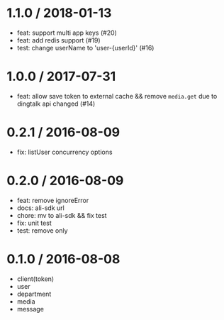 
1.1.0 / 2018-01-13
==================

  * feat: support multi app keys (#20)
  * feat: add redis support (#19)
  * test: change userName to \'user-{userId}\' (#16)

1.0.0 / 2017-07-31
==================

  * feat: allow save token to external cache && remove `media.get` due to dingtalk api changed (#14)

0.2.1 / 2016-08-09
==================

  * fix: listUser concurrency options

0.2.0 / 2016-08-09
==================

  * feat: remove ignoreError
  * docs: ali-sdk url
  * chore: mv to ali-sdk && fix test
  * fix: unit test
  * test: remove only

0.1.0 / 2016-08-08
==================
  * client(token)
  * user
  * department
  * media
  * message

